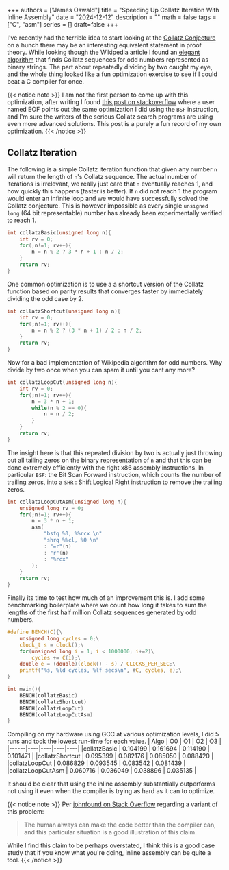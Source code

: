 
+++
authors = ["James Oswald"]
title = "Speeding Up Collatz Iteration With Inline Assembly" 
date = "2024-12-12"
description = ""
math = false
tags = ["C", "asm"]
series = []
draft=false
+++

I've recently had the terrible idea to start looking at the [Collatz Conjecture](https://en.wikipedia.org/wiki/Collatz_conjecture) on a hunch there may be an interesting equivalent statement in proof theory. While looking though the Wikipedia article I found an [elegant algorithm](http://web.archive.org/web/20240420010939/https://en.wikipedia.org/wiki/Collatz_conjecture#As_an_abstract_machine_that_computes_in_base_two) that finds Collatz sequences for odd numbers represented as binary strings. The part about repeatedly dividing by two caught my eye, and the whole thing looked like a fun optimization exercise to see if I could beat a C compiler for once.

{{< notice note >}}
I am not the first person to come up with this optimization, after writing I found [this post on stackoverflow](https://stackoverflow.com/questions/40354978/why-does-c-code-for-testing-the-collatz-conjecture-run-faster-than-hand-writte) where a user named EOF points out the same optimization I did using the `BSF` instruction, and I'm sure the writers of the serious Collatz search programs are using even more advanced solutions. This post is a purely a fun record of my own optimization. 
{{< /notice >}}

## Collatz Iteration

The following is a simple Collatz iteration function that given any number `n` will return the length of `n`'s Collatz sequence.
The actual number of iterations is irrelevant, we really just care that `n` eventually reaches 1, and how quickly this happens (faster is better). If `n` did not reach 1 the program would enter an infinite loop and we would have successfully solved the Collatz conjecture. This is however impossible as every single `unsigned long` (64 bit representable) number has already been experimentally verified to reach 1.
```c
int collatzBasic(unsigned long n){
    int rv = 0;
    for(;n!=1; rv++){
        n = n % 2 ? 3 * n + 1 : n / 2; 
    }
    return rv;
}
```

One common optimization is to use a a shortcut version of the Collatz function based on parity results that converges faster by immediately dividing the odd case by 2.
```c
int collatzShortcut(unsigned long n){
    int rv = 0;
    for(;n!=1; rv++){
        n = n % 2 ? (3 * n + 1) / 2 : n / 2; 
    }
    return rv;
}
```

Now for a bad implementation of Wikipedia algorithm for odd numbers. Why divide by two once when you can spam it until you cant any more? 
```c
int collatzLoopCut(unsigned long n){
    int rv = 0;
    for(;n!=1; rv++){
        n = 3 * n + 1;
        while(n % 2 == 0){
            n = n / 2;
        }
    }
    return rv;
}
```

The insight here is that this repeated division by two is actually just throwing out all tailing zeros on the binary representation of `n` and that this can be done extremely efficiently with the right x86 assembly instructions. In particular `BSF`: the Bit Scan Forward instruction, which counts the number of trailing zeros, into a `SHR` : Shift Logical Right instruction to remove the trailing zeros. 

```c
int collatzLoopCutAsm(unsigned long n){
    unsigned long rv = 0;
    for(;n!=1; rv++){
        n = 3 * n + 1;
        asm(
            "bsfq %0, %%rcx \n"
            "shrq %%cl, %0 \n"
            : "=r"(n)
            : "r"(n)
            : "%rcx"
        );
    }
    return rv; 
}
```

Finally its time to test how much of an improvement this is. I add some benchmarking boilerplate where we count how long it takes to sum the lengths of the first half million Collatz sequences generated by odd numbers.
```c
#define BENCH(C){\
    unsigned long cycles = 0;\
    clock_t s = clock();\
    for(unsigned long i = 1; i < 1000000; i+=2)\
        cycles += C(i);\
    double e = (double)(clock() - s) / CLOCKS_PER_SEC;\
    printf("%s, %ld cycles, %lf secs\n", #C, cycles, e);\
}

int main(){
    BENCH(collatzBasic)
    BENCH(collatzShortcut)
    BENCH(collatzLoopCut)
    BENCH(collatzLoopCutAsm)
}
```

Compiling on my hardware using GCC at various optimization levels, I did 5 runs and took the lowest run-time for each value.
| Algo | O0 | O1 | O2 | O3 |
|------|----|----|----|----|
|collatzBasic      | 0.104199 | 0.161694 | 0.114190 | 0.101471 |
|collatzShortcut   | 0.095399 | 0.082176 | 0.085050 | 0.088420 |
|collatzLoopCut    | 0.086829 | 0.093545 | 0.083542 | 0.081439 |
|collatzLoopCutAsm | 0.060716 | 0.036049 | 0.038896 | 0.035135 |

It should be clear that using the inline assembly substantially outperforms not using it even when the compiler is trying as hard as it can to optimize. 

{{< notice note >}}
Per [johnfound on Stack Overflow](https://stackoverflow.com/a/40356449/6342516) regarding a variant of this problem:

> The human always can make the code better than the compiler can, and this particular situation is a good illustration of this claim.

While I find this claim to be perhaps overstated, I think this is a good case study that if you know what you're doing, inline assembly can be quite a tool. 
{{< /notice >}}